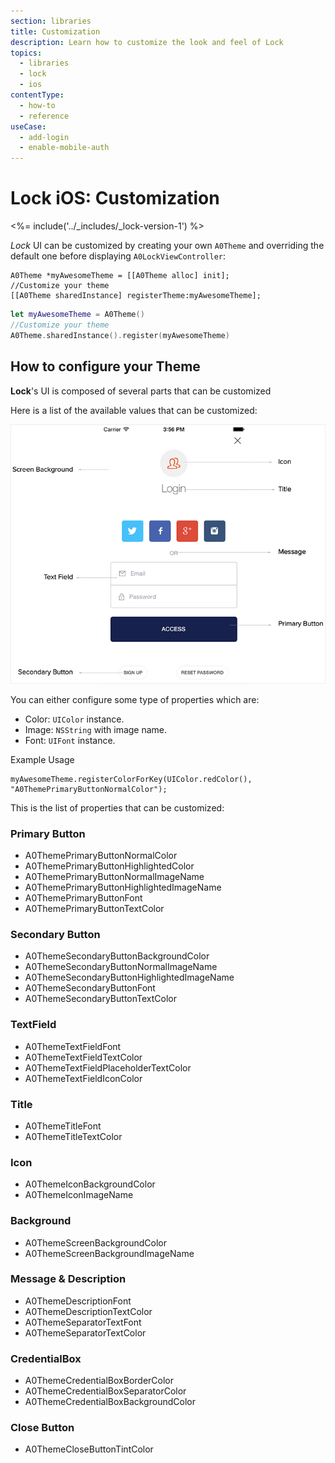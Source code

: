 ```yaml
---
section: libraries
title: Customization
description: Learn how to customize the look and feel of Lock
topics:
  - libraries
  - lock
  - ios
contentType:
  - how-to
  - reference
useCase:
  - add-login
  - enable-mobile-auth
---
```


# Lock iOS: Customization

<%= include('../_includes/_lock-version-1') %>

<dfn data-key="lock">Lock</dfn> UI can be customized by creating your own `A0Theme` and overriding the default one before displaying `A0LockViewController`:

```objc
A0Theme *myAwesomeTheme = [[A0Theme alloc] init];
//Customize your theme
[[A0Theme sharedInstance] registerTheme:myAwesomeTheme];
```
```swift
let myAwesomeTheme = A0Theme()
//Customize your theme
A0Theme.sharedInstance().register(myAwesomeTheme)
```

## How to configure your Theme

**Lock**'s UI is composed of several parts that can be customized

Here is a list of the available values that can be customized:

![](/media/articles/libraries/lock-ios/customization/Lock-UI-Parts.png)

You can either configure some type of properties which are:

* Color: `UIColor` instance.
* Image: `NSString` with image name.
* Font: `UIFont` instance.

Example Usage

```
myAwesomeTheme.registerColorForKey(UIColor.redColor(), "A0ThemePrimaryButtonNormalColor");
```

This is the list of properties that can be customized:

### Primary Button

* A0ThemePrimaryButtonNormalColor
* A0ThemePrimaryButtonHighlightedColor
* A0ThemePrimaryButtonNormalImageName
* A0ThemePrimaryButtonHighlightedImageName
* A0ThemePrimaryButtonFont
* A0ThemePrimaryButtonTextColor

### Secondary Button

* A0ThemeSecondaryButtonBackgroundColor
* A0ThemeSecondaryButtonNormalImageName
* A0ThemeSecondaryButtonHighlightedImageName
* A0ThemeSecondaryButtonFont
* A0ThemeSecondaryButtonTextColor

### TextField

* A0ThemeTextFieldFont
* A0ThemeTextFieldTextColor
* A0ThemeTextFieldPlaceholderTextColor
* A0ThemeTextFieldIconColor

### Title

* A0ThemeTitleFont
* A0ThemeTitleTextColor

### Icon

* A0ThemeIconBackgroundColor
* A0ThemeIconImageName

### Background

* A0ThemeScreenBackgroundColor
* A0ThemeScreenBackgroundImageName

### Message & Description

* A0ThemeDescriptionFont
* A0ThemeDescriptionTextColor
* A0ThemeSeparatorTextFont
* A0ThemeSeparatorTextColor

### CredentialBox

* A0ThemeCredentialBoxBorderColor
* A0ThemeCredentialBoxSeparatorColor
* A0ThemeCredentialBoxBackgroundColor

### Close Button

* A0ThemeCloseButtonTintColor
